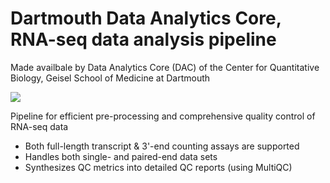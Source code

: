 # Dartmouth Data Analytics Core, RNA-seq data analysis pipeline

Made availbale by Data Analytics Core (DAC) of the Center for Quantitative Biology, Geisel School of Medicine at Dartmouth

![](logo.png)

Pipeline for efficient pre-processing and comprehensive quality control of RNA-seq data

- Both full-length transcript & 3'-end counting assays are supported
- Handles both single- and paired-end data sets 
- Synthesizes QC metrics into detailed QC reports (using MultiQC) 
